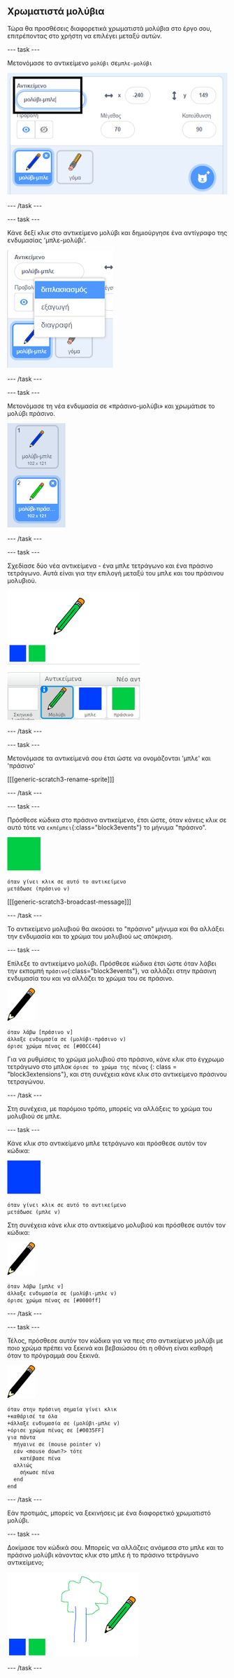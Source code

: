 ## Χρωματιστά μολύβια

Τώρα θα προσθέσεις διαφορετικά χρωματιστά μολύβια στο έργο σου, επιτρέποντας στο χρήστη να επιλέγει μεταξύ αυτών.

\--- task \---

Μετονόμασε το αντικείμενο `μολύβι` σε`μπλε-μολύβι`

![μετονόμασε το μολύβι](images/rename-pencil.png)

\--- /task \---

\--- task \---

Κάνε δεξί κλικ στο αντικείμενο μολύβι και δημιούργησε ένα αντίγραφο της ενδυμασίας 'μπλε-μολύβι'.

![στιγμιότυπο οθόνης](images/paint-blue-duplicate.png)

\--- /task \---

\--- task \---

Μετονόμασε τη νέα ενδυμασία σε «πράσινο-μολύβι» και χρωμάτισε το μολύβι πράσινο.

![στιγμιότυπο οθόνης](images/paint-pencil-green.png)

\--- /task \---

\--- task \---

Σχεδίασε δύο νέα αντικείμενα - ένα μπλε τετράγωνο και ένα πράσινο τετράγωνο. Αυτά είναι για την επιλογή μεταξύ του μπλε και του πράσινου μολυβιού.

![στιγμιότυπο οθόνης](images/paint-selectors.png)

\--- /task \---

\--- task \---

Μετονόμασε τα αντικείμενά σου έτσι ώστε να ονομάζονται 'μπλε' και 'πράσινο'

[[[generic-scratch3-rename-sprite]]]

\--- /task \---

\--- task \---

Πρόσθεσε κώδικα στο πράσινο αντικείμενο, έτσι ώστε, όταν κάνεις κλικ σε αυτό τότε να `εκπέμπει`{:class="block3events"} το μήνυμα "πράσινο".

![πράσινο τετράγωνο](images/green_square.png)

```blocks3
όταν γίνει κλικ σε αυτό το αντικείμενο
μετάδωσε (πράσινο v)
```

[[[generic-scratch3-broadcast-message]]]

\--- /task \---

Το αντικείμενο μολυβιού θα ακούσει το "πράσινο" μήνυμα και θα αλλάξει την ενδυμασία και το χρώμα του μολυβιού ως απόκριση.

\--- task \---

Επίλεξε το αντικείμενο μολύβι. Πρόσθεσε κώδικα έτσι ώστε όταν λάβει την εκπομπή `πράσινο`{:class="block3events"}, να αλλάζει στην πράσινη ενδυμασία του και να αλλάζει το χρώμα του σε πράσινο.

![μολύβι](images/pencil.png)

```blocks3
όταν λάβω [πράσινο v]
άλλαξε ενδυμασία σε (μολύβι-πράσινο v)
όρισε χρώμα πένας σε [#00CC44]
```

Για να ρυθμίσεις το χρώμα μολυβιού στο πράσινο, κάνε κλικ στο έγχρωμο τετράγωνο στο μπλοκ `όρισε το χρώμα της πένας` {: class = "block3extensions"}, και στη συνέχεια κάνε κλικ στο αντικείμενο πράσινου τετραγώνου.

\--- /task \---

Στη συνέχεια, με παρόμοιο τρόπο, μπορείς να αλλάξεις το χρώμα του μολυβιού σε μπλε.

\--- task \---

Κάνε κλικ στο αντικείμενο μπλε τετράγωνο και πρόσθεσε αυτόν τον κώδικα:

![μπλε_τετράγωνο](images/blue_square.png)

```blocks3
όταν γίνει κλικ σε αυτό το αντικείμενο
μετάδωσε (μπλε v)
```

Στη συνέχεια κάνε κλικ στο αντικείμενο μολυβιού και πρόσθεσε αυτόν τον κώδικα:

![μολύβι](images/pencil.png)

```blocks3
όταν λάβω [μπλε v]
άλλαξε ενδυμασία σε (μολύβι-μπλε v)
όρισε χρώμα πένας σε [#0000ff]
```

\--- /task \---

\--- task \---

Τέλος, πρόσθεσε αυτόν τον κώδικα για να πεις στο αντικείμενο μολύβι με ποιο χρώμα πρέπει να ξεκινά και βεβαιώσου ότι η οθόνη είναι καθαρή όταν το πρόγραμμά σου ξεκινά.

![μολύβι](images/pencil.png)

```blocks3
όταν στην πράσινη σημαία γίνει κλικ
+καθάρισέ τα όλα
+άλλαξε ενδυμασία σε (μολύβι-μπλε v)
+όρισε χρώμα πένας σε [#0035FF]
για πάντα 
  πήγαινε σε (mouse pointer v)
  εάν <mouse down?> τότε 
    κατέβασε πένα
  αλλιώς 
    σήκωσε πένα
  end
end
```

\--- /task \---

Εάν προτιμάς, μπορείς να ξεκινήσεις με ένα διαφορετικό χρωματιστό μολύβι.

\--- task \---

Δοκίμασε τον κώδικά σου. Μπορείς να αλλάζεις ανάμεσα στο μπλε και το πράσινο μολύβι κάνοντας κλικ στο μπλε ή το πράσινο τετράγωνο αντικείμενο;

![στιγμιότυπο οθόνης](images/paint-pens-test.png)

\--- /task \---
